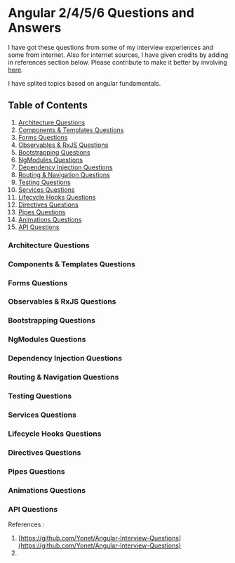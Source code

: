 # Angular 2/4/5/6 Questions and Answers

I have got these questions from some of my interview experiences and some from internet. Also for internet sources, I have given credits by adding in references section below. Please contribute to make it better by involving [here](https://github.com/gopigoppu/frontend-interview-questions-answers/issues).

I have splited topics based on angular fundamentals.

## Table of Contents

1. [Architecture Questions](#architecture-questions)
2. [Components & Templates Questions](#components--templates-questions)
3. [Forms Questions](#forms-questions)
4. [Observables & RxJS Questions](#observables--rxjs-questions)
5. [Bootstrapping Questions](#bootstrapping-questions)
6. [NgModules Questions](#ngmodules-questions)
7. [Dependency Injection Questions](#dependency-injection-questions)
8. [Routing & Navigation Questions](#routing--navigation-questions)
9. [Testing Questions](#testing-questions)
10. [Services Questions](#services-questions)
11. [Lifecycle Hooks Questions](#lifecycle-hooks-questions)
12. [Directives Questions](#directives-questions)
13. [Pipes Questions](#pipes-questions)
14. [Animations Questions](#animations-questions)
15. [API Questions](#api-questions)



### Architecture Questions

### Components & Templates Questions

### Forms Questions

### Observables & RxJS Questions

### Bootstrapping Questions

### NgModules Questions

### Dependency Injection Questions

### Routing & Navigation Questions

### Testing Questions

### Services Questions

### Lifecycle Hooks Questions

### Directives Questions

### Pipes Questions

### Animations Questions

### API Questions



References :

1. [https://github.com/Yonet/Angular-Interview-Questions](https://github.com/Yonet/Angular-Interview-Questions)
2. 

